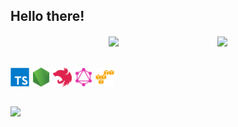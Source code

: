 ## Hello there!

<div style="display: flex; justify-content: space-evenly">
  <a href="https://github.com/danielfarah54">
    <img
      align="center"
      height="157em"
      src="https://github-readme-stats-git-master-danielfarah54.vercel.app/api?username=danielfarah54&hide=stars&count_private=true&show_icons=true&theme=omni"
    />
  </a>
  <a href="https://github.com/danielfarah54">
    <img
      align="center"
      height="157em"
      src="https://github-readme-stats-git-master-danielfarah54.vercel.app/api/top-langs/?username=danielfarah54&layout=compact&theme=omni&langs_count=8"
    />
  </a>
</div>

<br>
<div style="display: inline_block">
  <br>
      <code><img height="30" title="TypeScript" src="https://raw.githubusercontent.com/devicons/devicon/master/icons/typescript/typescript-original.svg"></code>
    <code><img height="30" title="Node.js" src="https://raw.githubusercontent.com/devicons/devicon/master/icons/nodejs/nodejs-original.svg"></code>
  <code><img height="30" title="Nestjs" src="https://raw.githubusercontent.com/devicons/devicon/master/icons/nestjs/nestjs-plain.svg"></code>
  <code><img height="30" title="GraphQL" src="https://raw.githubusercontent.com/devicons/devicon/master/icons/graphql/graphql-plain.svg"></code>
  <code><img height="30" title="AWS" src="https://raw.githubusercontent.com/devicons/devicon/master/icons/amazonwebservices/amazonwebservices-original.svg"></code>
</div>

##

<div>
  <a href="https://www.linkedin.com/in/danielfarah54" target="_blank"><img src="https://img.shields.io/badge/-LinkedIn-%230077B5?style=for-the-badge&logo=linkedin&logoColor=white"></a>
</div>

<!--
**danielfarah54/danielfarah54** is a ✨ _special_ ✨ repository because its `README.md` (this file) appears on your GitHub profile.

Here are some ideas to get you started:

- 🔭 I’m currently working on ...
- 🌱 I’m currently learning ...
- 👯 I’m looking to collaborate on ...
- 🤔 I’m looking for help with ...
- 💬 Ask me about ...
- 📫 How to reach me: ...
- 😄 Pronouns: ...
- ⚡ Fun fact: ...
-->
